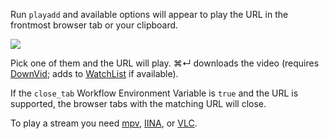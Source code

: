 Run `playadd` and available options will appear to play the URL in the frontmost browser tab or your clipboard.

![](https://i.imgur.com/rAWiidy.png)

Pick one of them and the URL will play. ⌘↵ downloads the video (requires [DownVid](https://github.com/vitorgalvao/alfred-workflows/tree/master/DownVid); adds to [WatchList](https://github.com/vitorgalvao/alfred-workflows/tree/master/WatchList) if available).

If the `close_tab` Workflow Environment Variable is `true` and the URL is supported, the browser tabs with the matching URL will close.

To play a stream you need [mpv](http://mpv.io/), [IINA](https://lhc70000.github.io/iina/), or [VLC](http://www.videolan.org/vlc/index.html).
